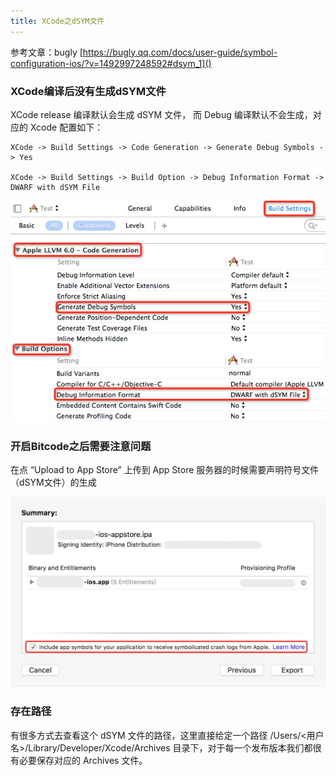```yaml
---
title: XCode之dSYM文件
---
```


参考文章：bugly
[https://bugly.qq.com/docs/user-guide/symbol-configuration-ios/?v=1492997248592#dsym_1]()


### XCode编译后没有生成dSYM文件

XCode release 编译默认会生成 dSYM 文件， 而 Debug 编译默认不会生成，对应的 Xcode 配置如下：

	XCode -> Build Settings -> Code Generation -> Generate Debug Symbols -> Yes

	XCode -> Build Settings -> Build Option -> Debug Information Format -> DWARF with dSYM File

![](https://github.com/huangzhifei/huangzhifei.github.com/raw/master/images/xcode-setting.png)


### 开启Bitcode之后需要注意问题

在点 “Upload to App Store” 上传到 App Store 服务器的时候需要声明符号文件（dSYM文件）的生成

![](https://github.com/huangzhifei/huangzhifei.github.com/raw/master/images/BitcodedSYM.jpg)

### 存在路径

有很多方式去查看这个 dSYM 文件的路径，这里直接给定一个路径 /Users/<用户名>/Library/Developer/Xcode/Archives 目录下，对于每一个发布版本我们都很有必要保存对应的 Archives 文件。
